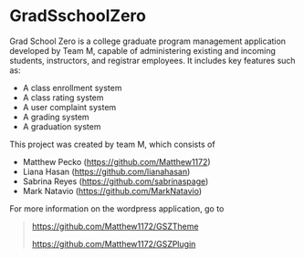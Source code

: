 # GradSschoolZero

Grad School Zero is a college graduate program management application developed by Team M, capable of administering existing and incoming students, instructors, and registrar employees. It includes key features such as:
- A class enrollment system
- A class rating system
- A user complaint system
- A grading system
- A graduation system

This project was created by team M, which consists of
- Matthew Pecko (https://github.com/Matthew1172)
- Liana Hasan (https://github.com/lianahasan)
- Sabrina Reyes (https://github.com/sabrinaspage)
- Mark Natavio (https://github.com/MarkNatavio)

For more information on the wordpress application, go to 
> https://github.com/Matthew1172/GSZTheme
> 
> https://github.com/Matthew1172/GSZPlugin
